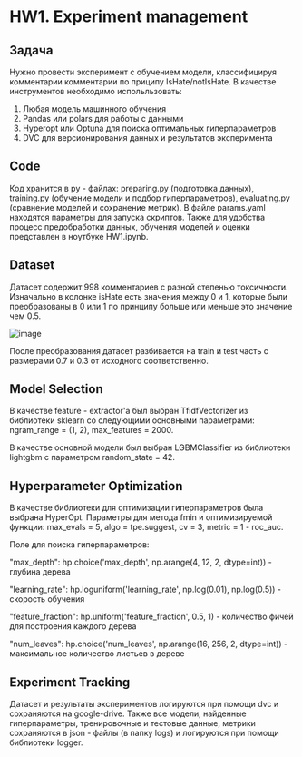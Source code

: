 # HW1. Experiment management
## Задача
Нужно провести эксперимент с обучением модели, классифицируя комментарии комментарии по приципу IsHate/notIsHate. В качестве инструментов необходимо испольльзовать:
1) Любая модель машинного обучения
2) Pandas или polars для работы с данными
3) Hyperopt или Optuna для поиска оптимальных гиперпараметров
4) DVC для версионирования данных и результатов эксперимента

## Code
Код хранится в py - файлах: preparing.py (подготовка данных), training.py (обучение модели и подбор гиперпараметров), evaluating.py (сравнение моделей и сохранение метрик). В файле params.yaml находятся параметры для запуска скриптов. Также для удобства процесс предобработки данных, обучения моделей и оценки представлен в ноутбуке HW1.ipynb.

## Dataset
Датасет содержит 998 комментариев с разной степенью токсичности. 
Изначально в колонке isHate есть значения между 0 и 1, которые были преобразованы в 0 или 1 по принципу больше или меньше это значение чем 0.5.

![image](https://github.com/Mostovik71/dlframe/assets/56130198/0a50af5b-3643-4ae0-a8bf-e8d8c085418d)

После преобразования датасет разбивается на train и test часть с размерами 0.7 и 0.3 от исходного соответственно.

## Model Selection
В качестве feature - extractor'а был выбран TfidfVectorizer из библиотеки sklearn со следующими основными параметрами: 
ngram_range = (1, 2), 
max_features = 2000.

В качестве основной модели был выбран LGBMClassifier из библиотеки lightgbm с параметром random_state = 42.

## Hyperparameter Optimization
В качестве библиотеки для оптимизации гиперпараметров была выбрана HyperOpt. Параметры для метода fmin и оптимизируемой функции: max_evals = 5, algo = tpe.suggest, cv = 3, metric = 1 - roc_auc.

Поле для поиска гиперпараметров: 

"max_depth": hp.choice('max_depth', np.arange(4, 12, 2, dtype=int)) - глубина дерева

"learning_rate": hp.loguniform('learning_rate', np.log(0.01), np.log(0.5)) - скорость обучения

"feature_fraction": hp.uniform('feature_fraction', 0.5, 1) - количество фичей для построения каждого дерева 

"num_leaves": hp.choice('num_leaves', np.arange(16, 256, 2, dtype=int)) - максимальное количество листьев в дереве

## Experiment Tracking
Датасет и результаты экспериментов логируются при помощи dvc и сохраняются на google-drive. Также все модели, найденные гиперпараметры, тренировочные и тестовые данные, метрики сохраняются в json - файлы (в папку logs) и логируются при помощи библиотеки logger.


